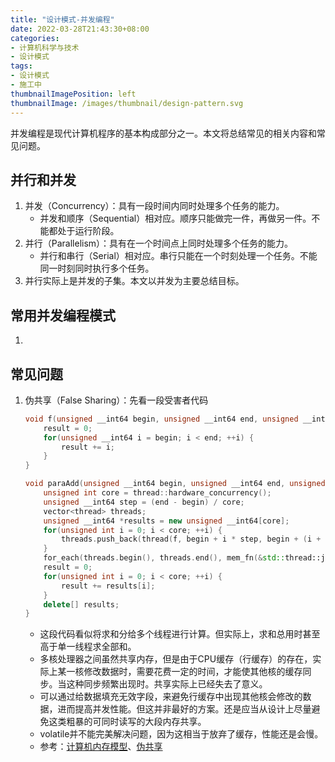 ```yaml
---
title: "设计模式-并发编程"
date: 2022-03-28T21:43:30+08:00
categories:
- 计算机科学与技术
- 设计模式
tags:
- 设计模式
- 施工中
thumbnailImagePosition: left
thumbnailImage: /images/thumbnail/design-pattern.svg
---
```

并发编程是现代计算机程序的基本构成部分之一。本文将总结常见的相关内容和常见问题。
<!--more-->
## 并行和并发
1. 并发（Concurrency）：具有一段时间内同时处理多个任务的能力。
    - 并发和顺序（Sequential）相对应。顺序只能做完一件，再做另一件。不能都处于运行阶段。
1. 并行（Parallelism）：具有在一个时间点上同时处理多个任务的能力。
    - 并行和串行（Serial）相对应。串行只能在一个时刻处理一个任务。不能同一时刻同时执行多个任务。
1. 并行实际上是并发的子集。本文以并发为主要总结目标。
## 常用并发编程模式
1. 
## 常见问题
1. 伪共享（False Sharing）：先看一段受害者代码
    ```cpp
    void f(unsigned __int64 begin, unsigned __int64 end, unsigned __int64 &result) noexcept {
        result = 0;
        for(unsigned __int64 i = begin; i < end; ++i) {
            result += i;
        }
    }

    void paraAdd(unsigned __int64 begin, unsigned __int64 end, unsigned __int64 &result) {
        unsigned int core = thread::hardware_concurrency();
        unsigned __int64 step = (end - begin) / core;
        vector<thread> threads;
        unsigned __int64 *results = new unsigned __int64[core];
        for(unsigned int i = 0; i < core; ++i) {
            threads.push_back(thread(f, begin + i * step, begin + (i + 1) * step, ref(result[i])));
        }
        for_each(threads.begin(), threads.end(), mem_fn(&std::thread::join));
        result = 0;
        for(unsigned int i = 0; i < core; ++i) {
            result += results[i];
        }
        delete[] results;
    }
    ```
    - 这段代码看似将求和分给多个线程进行计算。但实际上，求和总用时甚至高于单一线程求全部和。
    - 多核处理器之间虽然共享内存，但是由于CPU缓存（行缓存）的存在，实际上某一核修改数据时，需要花费一定的时间，才能使其他核的缓存同步。当这种同步频繁出现时。共享实际上已经失去了意义。
    - 可以通过给数据填充无效字段，来避免行缓存中出现其他核会修改的数据，进而提高并发性能。但这并非最好的方案。还是应当从设计上尽量避免这类粗暴的可同时读写的大段内存共享。
    - volatile并不能完美解决问题，因为这相当于放弃了缓存，性能还是会慢。
    - 参考：[计算机内存模型](https://blog.csdn.net/weixin_48024348/article/details/113926049)、[伪共享](https://zhuanlan.zhihu.com/p/124974025)